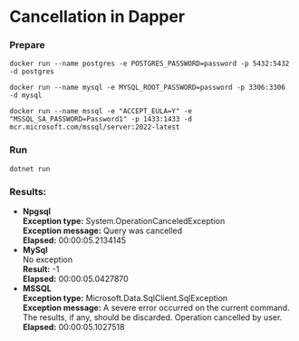 ﻿# Cancellation in Dapper
### Prepare
```shell
docker run --name postgres -e POSTGRES_PASSWORD=password -p 5432:5432  -d postgres
```
```shell
docker run --name mysql -e MYSQL_ROOT_PASSWORD=password -p 3306:3306  -d mysql
```
```shell
docker run --name mssql -e "ACCEPT_EULA=Y" -e "MSSQL_SA_PASSWORD=Password1" -p 1433:1433 -d mcr.microsoft.com/mssql/server:2022-latest
```

### Run
```shell
dotnet run
```

### Results:  

- **Npgsql**  
**Exception type:** System.OperationCanceledException  
**Exception message:** Query was cancelled  
**Elapsed:** 00:00:05.2134145  
- **MySql**  
No exception  
**Result:** -1  
**Elapsed:** 00:00:05.0427870   
- **MSSQL**  
**Exception type:** Microsoft.Data.SqlClient.SqlException  
**Exception message:** A severe error occurred on the current command.  The results, if any, should be discarded.
Operation cancelled by user.  
**Elapsed:** 00:00:05.1027518   
